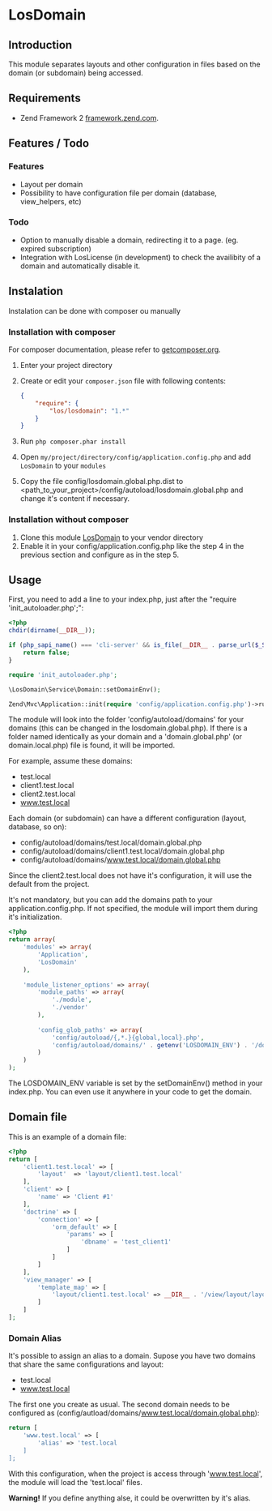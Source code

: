 # LosDomain

## Introduction
This module separates layouts and other configuration in files based on the domain (or subdomain) being accessed.

## Requirements
- Zend Framework 2 [framework.zend.com](http://framework.zend.com/).

## Features / Todo

### Features
- Layout per domain
- Possibility to have configuration file per domain (database, view_helpers, etc) 

### Todo
- Option to manually disable a domain, redirecting it to a page. (eg. expired subscription)
- Integration with LosLicense (in development) to check the availibity of a domain and automatically disable it.

## Instalation
Instalation can be done with composer ou manually

### Installation with composer
For composer documentation, please refer to [getcomposer.org](http://getcomposer.org/).

  1. Enter your project directory
  2. Create or edit your `composer.json` file with following contents:

     ```json
     {
         "require": {
             "los/losdomain": "1.*"
         }
     }
     ```
  3. Run `php composer.phar install`
  4. Open `my/project/directory/config/application.config.php` and add `LosDomain` to your `modules`
  5. Copy the file config/losdomain.global.php.dist to <path_to_your_project>/config/autoload/losdomain.global.php 
     and change it's content if necessary.
     
### Installation without composer

  1. Clone this module [LosDomain](http://github.com/LansoWeb/LosDomain) to your vendor directory
  2. Enable it in your config/application.config.php like the step 4 in the previous section and configure as in the step 5.
  
## Usage
First, you need to add a line to your index.php, just after the "require 'init_autoloader.php';":

```php
<?php
chdir(dirname(__DIR__));

if (php_sapi_name() === 'cli-server' && is_file(__DIR__ . parse_url($_SERVER['REQUEST_URI'], PHP_URL_PATH))) {
    return false;
}

require 'init_autoloader.php';

\LosDomain\Service\Domain::setDomainEnv();

Zend\Mvc\Application::init(require 'config/application.config.php')->run();
```

The module will look into the folder 'config/autoload/domains' for your domains (this can be changed in the losdomain.global.php).
If there is a folder named identically as your domain and a 'domain.global.php' (or domain.local.php) file is found, it will be imported.

For example, assume these domains:
- test.local
- client1.test.local
- client2.test.local
- www.test.local

Each domain (or subdomain) can have a different configuration (layout, database, so on):
- config/autoload/domains/test.local/domain.global.php
- config/autoload/domains/client1.test.local/domain.global.php
- config/autoload/domains/www.test.local/domain.global.php

Since the client2.test.local does not have it's configuration, it will use the default from the project.

It's not mandatory, but you can add the domains path to your application.config.php. If not specified, the module will import them during
it's initialization.
```php
<?php
return array(
    'modules' => array(
        'Application',
        'LosDomain'
    ),
    
    'module_listener_options' => array(
        'module_paths' => array(
            './module',
            './vendor'
        ),
        
        'config_glob_paths' => array(
            'config/autoload/{,*.}{global,local}.php',
            'config/autoload/domains/' . getenv('LOSDOMAIN_ENV') . '/domain.{global,local}.php'
        )
    )
);
```

The LOSDOMAIN_ENV variable is set by the setDomainEnv() method in your index.php. You can even use it anywhere in your code to get the domain.

## Domain file
This is an example of a domain file:
```php
<?php
return [
    'client1.test.local' => [
        'layout'  => 'layout/client1.test.local'
    ],
    'client' => [
        'name' => 'Client #1'
    ],
    'doctrine' => [
        'connection' => [
            'orm_default' => [
                'params' => [
                    'dbname' = 'test_client1'
                ]
            ]
        ]
    ],
    'view_manager' => [
        'template_map' => [
            'layout/client1.test.local' => __DIR__ . '/view/layout/layout.phtml'
        ]
    ]
];
```

### Domain Alias
It's possible to assign an alias to a domain. Supose you have two domains that share the same configurations and layout:
- test.local
- www.test.local

The first one you create as usual. The second domain needs to be configured as (config/autload/domains/www.test.local/domain.global.php):
```php
return [
    'www.test.local' => [
        'alias' => 'test.local
    ]
];
```

With this configuration, when the project is access through 'www.test.local', the module will load the 'test.local' files.

**Warning!** If you define anything alse, it could be overwritten by it's alias.
